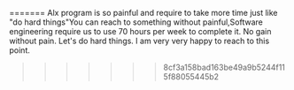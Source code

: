 
=======
Alx program is so painful and require to take more time just like "do hard things"You can reach to something without painful,Software engineering require us to use 70 hours per week to complete it. No gain without pain. Let's do hard things. I am very very happy to reach to this point.
>>>>>>> 8cf3a158bad163be49a9b5244f115f88055445b2
